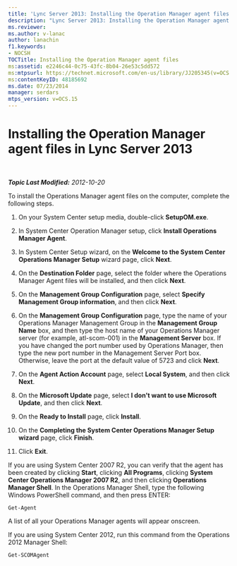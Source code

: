 ```yaml
---
title: 'Lync Server 2013: Installing the Operation Manager agent files'
description: "Lync Server 2013: Installing the Operation Manager agent files."
ms.reviewer: 
ms.author: v-lanac
author: lanachin
f1.keywords:
- NOCSH
TOCTitle: Installing the Operation Manager agent files
ms:assetid: e2246c44-0c75-43fc-8b04-26e53c5dd572
ms:mtpsurl: https://technet.microsoft.com/en-us/library/JJ205345(v=OCS.15)
ms:contentKeyID: 48185692
ms.date: 07/23/2014
manager: serdars
mtps_version: v=OCS.15
---
```


# Installing the Operation Manager agent files in Lync Server 2013

<div data-xmlns="http://www.w3.org/1999/xhtml">

<div class="topic" data-xmlns="http://www.w3.org/1999/xhtml" data-msxsl="urn:schemas-microsoft-com:xslt" data-cs="https://msdn.microsoft.com/">

<div data-asp="https://msdn2.microsoft.com/asp">



</div>

<div id="mainSection">

<div id="mainBody">

<span> </span>

_**Topic Last Modified:** 2012-10-20_

To install the Operations Manager agent files on the computer, complete the following steps.

1.  On your System Center setup media, double-click **SetupOM.exe**.

2.  In System Center Operation Manager setup, click **Install Operations Manager Agent**.

3.  In System Center Setup wizard, on the **Welcome to the System Center Operations Manager Setup** wizard page, click **Next**.

4.  On the **Destination Folder** page, select the folder where the Operations Manager Agent files will be installed, and then click **Next**.

5.  On the **Management Group Configuration** page, select **Specify Management Group information**, and then click **Next**.

6.  On the **Management Group Configuration** page, type the name of your Operations Manager Management Group in the **Management Group Name** box, and then type the host name of your Operations Manager server (for example, atl-scom-001) in the **Management Server** box. If you have changed the port number used by Operations Manager, then type the new port number in the Management Server Port box. Otherwise, leave the port at the default value of 5723 and click **Next**.

7.  On the **Agent Action Account** page, select **Local System**, and then click **Next**.

8.  On the **Microsoft Update** page, select **I don't want to use Microsoft Update**, and then click **Next**.

9.  On the **Ready to Install** page, click **Install**.

10. On the **Completing the System Center Operations Manager Setup wizard** page, click **Finish**.

11. Click **Exit**.

If you are using System Center 2007 R2, you can verify that the agent has been created by clicking **Start**, clicking **All Programs**, clicking **System Center Operations Manager 2007 R2**, and then clicking **Operations Manager Shell**. In the Operations Manager Shell, type the following Windows PowerShell command, and then press ENTER:

    Get-Agent 

A list of all your Operations Manager agents will appear onscreen.

If you are using System Center 2012, run this command from the Operations 2012 Manager Shell:

    Get-SCOMAgent

</div>

<span> </span>

</div>

</div>

</div>

